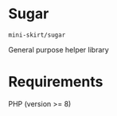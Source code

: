 Sugar
===================

`mini-skirt/sugar`

General purpose helper library


# Requirements

PHP (version >= 8)
